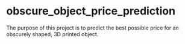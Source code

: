 # obscure_object_price_prediction
The purpose of this project is to predict the best possible price for an obscurely shaped, 3D printed object.
